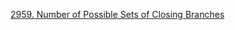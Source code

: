 



[2959. Number of Possible Sets of Closing Branches](https://leetcode.cn/problems/number-of-possible-sets-of-closing-branches/)

```python
```


